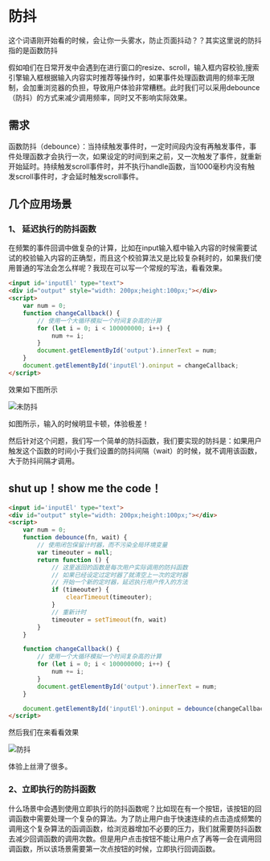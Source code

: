 
# 防抖
这个词语刚开始看的时候，会让你一头雾水，防止页面抖动？？其实这里说的防抖指的是函数防抖

假如咱们在日常开发中会遇到在进行窗口的resize、scroll，输入框内容校验,搜索引擎输入框根据输入内容实时推荐等操作时，如果事件处理函数调用的频率无限制，会加重浏览器的负担，导致用户体验非常糟糕。此时我们可以采用debounce（防抖）的方式来减少调用频率，同时又不影响实际效果。 
## 需求
函数防抖（debounce）：当持续触发事件时，一定时间段内没有再触发事件，事件处理函数才会执行一次，如果设定的时间到来之前，又一次触发了事件，就重新开始延时。持续触发scroll事件时，并不执行handle函数，当1000毫秒内没有触发scroll事件时，才会延时触发scroll事件。
## 几个应用场景
### 1、 **延迟执行**的防抖函数
在频繁的事件回调中做复杂的计算，比如在input输入框中输入内容的时候需要试试的校验输入内容的正确型，而且这个校验算法又是比较复杂耗时的，如果我们使用普通的写法会怎么样呢？我现在可以写一个常规的写法，看看效果。
``` html
<input id='inputEl' type="text">
<div id="output" style="width: 200px;height:100px;"></div>
<script>
    var num = 0;
    function changeCallback() {
        // 使用一个大循环模拟一个时间复杂高的计算
        for (let i = 0; i < 100000000; i++) {
            num += i;
        }
        document.getElementById('output').innerText = num;
    }
    document.getElementById('inputEl').oninput = changeCallback;
</script>
```
效果如下图所示

![未防抖](/img/未防抖.gif "未防抖")

如图所示，输入的时候明显卡顿，体验极差！

然后针对这个问题，我们写一个简单的防抖函数，我们要实现的防抖是：如果用户触发这个函数的时间小于我们设置的防抖间隔（wait）的时候，就不调用该函数，大于防抖间隔才调用。
## shut up！show me the code！
``` html
<input id='inputEl' type="text">
<div id="output" style="width: 200px;height:100px;"></div>
<script>
    var num = 0;
    function debounce(fn, wait) {
        // 使用闭包保留计时器，而不污染全局环境变量
        var timeouter = null;
        return function () {
            // 这里返回的函数是每次用户实际调用的防抖函数
            // 如果已经设定过定时器了就清空上一次的定时器
            // 开始一个新的定时器，延迟执行用户传入的方法
            if (timeouter) {
                clearTimeout(timeouter);
            }
            // 重新计时
            timeouter = setTimeout(fn, wait)
        }
    }

    function changeCallback() {
        // 使用一个大循环模拟一个时间复杂高的计算
        for (let i = 0; i < 100000000; i++) {
            num += i;
        }
        document.getElementById('output').innerText = num;
    }

    document.getElementById('inputEl').oninput = debounce(changeCallback, 500);
</script>
```
然后我们在来看看效果

![防抖](/img/防抖.gif "防抖")

体验上丝滑了很多。

### 2、**立即执行**的防抖函数
什么场景中会遇到使用立即执行的防抖函数呢？比如现在有一个按钮，该按钮的回调函数中需要处理一个复杂的算法。为了防止用户由于快速连续的点击造成频繁的调用这个复杂算法的函调函数，给浏览器增加不必要的压力，我们就需要防抖函数去减少回调函数的调用次数。但是用户点击按钮不能让用户点了再等一会在调用回调函数，所以该场景需要第一次点按钮的时候，立即执行回调函数。

``` html

```
